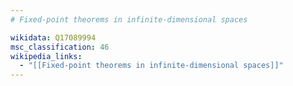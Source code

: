 ```yaml
---
# Fixed-point theorems in infinite-dimensional spaces

wikidata: Q17089994
msc_classification: 46
wikipedia_links:
  - "[[Fixed-point theorems in infinite-dimensional spaces]]"
---
```

